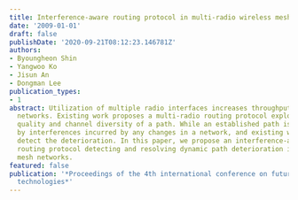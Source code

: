 ```yaml
---
title: Interference-aware routing protocol in multi-radio wireless mesh networks
date: '2009-01-01'
draft: false
publishDate: '2020-09-21T08:12:23.146781Z'
authors:
- Byoungheon Shin
- Yangwoo Ko
- Jisun An
- Dongman Lee
publication_types:
- 1
abstract: Utilization of multiple radio interfaces increases throughput of wireless
  networks. Existing work proposes a multi-radio routing protocol exploiting link
  quality and channel diversity of a path. While an established path is deteriorated
  by interferences incurred by any changes in a network, and existing work does not
  detect the deterioration. In this paper, we propose an interference-aware multi-radio
  routing protocol detecting and resolving dynamic path deterioration in wireless
  mesh networks.
featured: false
publication: '*Proceedings of the 4th international conference on future internet
  technologies*'
---
```


